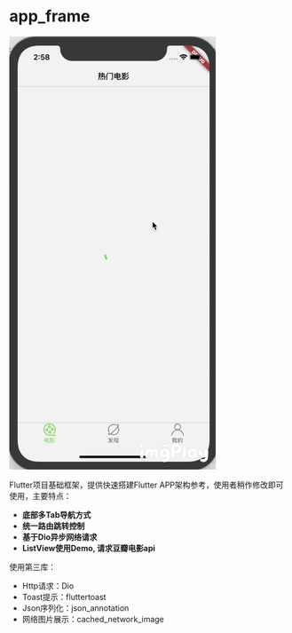 # app_frame

![app_frame](https://github.com/dangercheng/app_frame/raw/master/app_frame.GIF)

Flutter项目基础框架，提供快速搭建Flutter APP架构参考，使用者稍作修改即可使用，主要特点：

* **底部多Tab导航方式**
* **统一路由跳转控制**
* **基于Dio异步网络请求**
* **ListView使用Demo, 请求豆瓣电影api**

使用第三库：
* Http请求：Dio
* Toast提示：fluttertoast
* Json序列化：json_annotation
* 网络图片展示：cached_network_image
